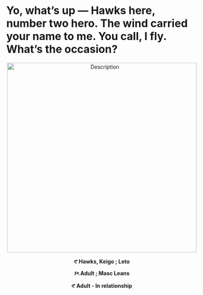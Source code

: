 # Yo, what’s up — Hawks here, number two hero. The wind carried your name to me. You call, I fly. What’s the occasion?
<p align="center">
  <img src="https://i.postimg.cc/2ybfdbPV/image-removebg-preview.png" alt="Description" width="500">
</p>
</p>
</p>
<p align="center"><strong>𑣲   Hawks, Keigo ; Leto </strong></p>
<p align="center"><strong>۶ৎ    Adult ; Masc Leans </strong></p>
<p align="center"><strong>𑣲   Adult - In relationship </strong></p>


